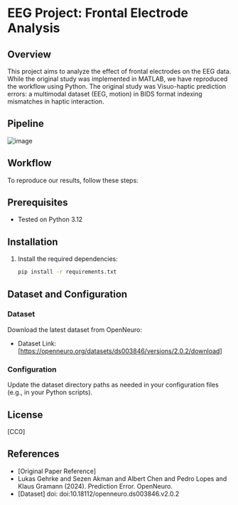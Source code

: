 # EEG Project: Frontal Electrode Analysis

## Overview

This project aims to analyze the effect of frontal electrodes on the EEG data. While the original study was implemented in MATLAB, we have reproduced the workflow using Python. The original study was Visuo-haptic prediction errors: a multimodal dataset (EEG, motion) in BIDS format indexing mismatches in haptic interaction. 
## Pipeline
![image](https://github.com/user-attachments/assets/7c2a7b4b-40d9-411e-8e2d-0dd63f2a8cf0)

## Workflow

To reproduce our results, follow these steps:

## Prerequisites

* Tested on Python 3.12

## Installation

1. Install the required dependencies:

   ```bash
   pip install -r requirements.txt
## Dataset and Configuration

### Dataset

Download the latest dataset from OpenNeuro:

* Dataset Link: [https://openneuro.org/datasets/ds003846/versions/2.0.2/download]

### Configuration

Update the dataset directory paths as needed in your configuration files (e.g., in your Python scripts).

## License

[CC0]

## References

* [Original Paper Reference]
* Lukas Gehrke and Sezen Akman and Albert Chen and Pedro Lopes and Klaus Gramann (2024). Prediction Error. OpenNeuro.
* [Dataset] doi: doi:10.18112/openneuro.ds003846.v2.0.2
